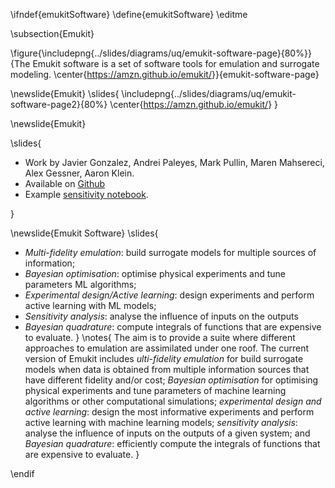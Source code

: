 \ifndef{emukitSoftware}
\define{emukitSoftware}
\editme

\subsection{Emukit}

\figure{\includepng{../slides/diagrams/uq/emukit-software-page}{80%}}{The Emukit software is a set of software tools for emulation and surrogate modeling. \center{<https://amzn.github.io/emukit/>}}{emukit-software-page}

\newslide{Emukit}
\slides{
\includepng{../slides/diagrams/uq/emukit-software-page2}{80%}
\center{<https://amzn.github.io/emukit/>}
}

\newslide{Emukit}

\slides{
* Work by Javier Gonzalez, Andrei Paleyes, Mark Pullin, Maren Mahsereci, Alex Gessner, Aaron Klein.
* Available on [Github](https://github.com/amzn/emukit)
* Example [sensitivity notebook](https://github.com/amzn/emukit/blob/develop/notebooks/Emukit-sensitivity-montecarlo.ipynb).

}

\newslide{Emukit Software}
\slides{
* *Multi-fidelity emulation*: build surrogate models for multiple sources of information;
* *Bayesian optimisation*: optimise physical experiments and tune parameters ML algorithms;
* *Experimental design/Active learning*: design experiments and perform active learning with ML models;
* *Sensitivity analysis*: analyse the influence of inputs on the outputs 
* *Bayesian quadrature*: compute integrals of functions that are expensive to evaluate.
}
\notes{
The aim is to provide a suite where different approaches to emulation are assimilated under one roof. The current version of Emukit includes *ulti-fidelity emulation* for build surrogate models when data is obtained from multiple information sources that have different fidelity and/or cost; *Bayesian optimisation* for optimising physical experiments and tune parameters of machine learning algorithms or other computational simulations; *experimental design and active learning*: design the most informative experiments and perform active learning with machine learning models; *sensitivity analysis*: analyse the influence of inputs on the outputs of a given system; and
*Bayesian quadrature*: efficiently compute the integrals of functions that are expensive to evaluate.
}

\endif
